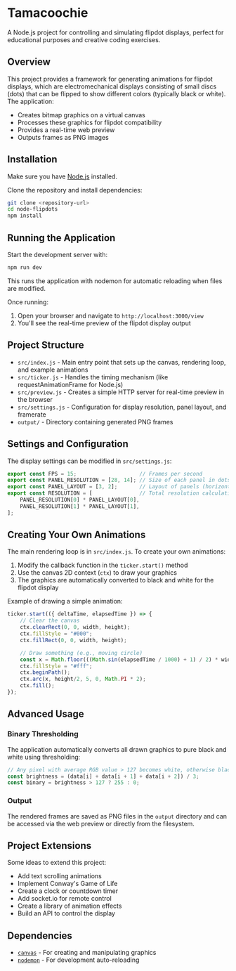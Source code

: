 # Tamacoochie

A Node.js project for controlling and simulating flipdot displays, perfect for educational purposes and creative coding exercises.

## Overview

This project provides a framework for generating animations for flipdot displays, which are electromechanical displays consisting of small discs (dots) that can be flipped to show different colors (typically black or white). The application:

- Creates bitmap graphics on a virtual canvas
- Processes these graphics for flipdot compatibility
- Provides a real-time web preview
- Outputs frames as PNG images

## Installation

Make sure you have [Node.js](https://nodejs.org/en) installed.

Clone the repository and install dependencies:

```bash
git clone <repository-url>
cd node-flipdots
npm install
```

## Running the Application

Start the development server with:

```bash
npm run dev
```

This runs the application with nodemon for automatic reloading when files are modified.

Once running:
1. Open your browser and navigate to `http://localhost:3000/view`
2. You'll see the real-time preview of the flipdot display output

## Project Structure

- `src/index.js` - Main entry point that sets up the canvas, rendering loop, and example animations
- `src/ticker.js` - Handles the timing mechanism (like requestAnimationFrame for Node.js)
- `src/preview.js` - Creates a simple HTTP server for real-time preview in the browser
- `src/settings.js` - Configuration for display resolution, panel layout, and framerate
- `output/` - Directory containing generated PNG frames

## Settings and Configuration

The display settings can be modified in `src/settings.js`:

```javascript
export const FPS = 15;                    // Frames per second
export const PANEL_RESOLUTION = [28, 14]; // Size of each panel in dots
export const PANEL_LAYOUT = [3, 2];       // Layout of panels (horizontal, vertical)
export const RESOLUTION = [               // Total resolution calculation
    PANEL_RESOLUTION[0] * PANEL_LAYOUT[0],
    PANEL_RESOLUTION[1] * PANEL_LAYOUT[1],
];
```

## Creating Your Own Animations

The main rendering loop is in `src/index.js`. To create your own animations:

1. Modify the callback function in the `ticker.start()` method
2. Use the canvas 2D context (`ctx`) to draw your graphics
3. The graphics are automatically converted to black and white for the flipdot display

Example of drawing a simple animation:

```javascript
ticker.start(({ deltaTime, elapsedTime }) => {
    // Clear the canvas
    ctx.clearRect(0, 0, width, height);
    ctx.fillStyle = "#000";
    ctx.fillRect(0, 0, width, height);

    // Draw something (e.g., moving circle)
    const x = Math.floor(((Math.sin(elapsedTime / 1000) + 1) / 2) * width);
    ctx.fillStyle = "#fff";
    ctx.beginPath();
    ctx.arc(x, height/2, 5, 0, Math.PI * 2);
    ctx.fill();
});
```

## Advanced Usage

### Binary Thresholding

The application automatically converts all drawn graphics to pure black and white using thresholding:

```javascript
// Any pixel with average RGB value > 127 becomes white, otherwise black
const brightness = (data[i] + data[i + 1] + data[i + 2]) / 3;
const binary = brightness > 127 ? 255 : 0;
```

### Output

The rendered frames are saved as PNG files in the `output` directory and can be accessed via the web preview or directly from the filesystem.

## Project Extensions

Some ideas to extend this project:
- Add text scrolling animations
- Implement Conway's Game of Life
- Create a clock or countdown timer
- Add socket.io for remote control
- Create a library of animation effects
- Build an API to control the display

## Dependencies

- [`canvas`](https://www.npmjs.com/package/canvas) - For creating and manipulating graphics
- [`nodemon`](https://www.npmjs.com/package/nodemon) - For development auto-reloading
